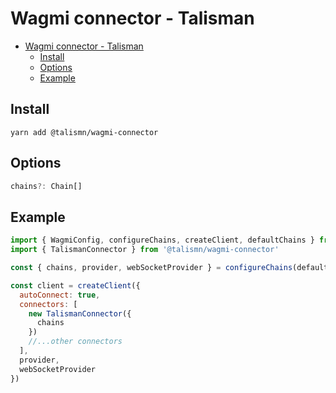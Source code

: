 # Wagmi connector - Talisman

- [Wagmi connector - Talisman](#wagmi-connector---talisman)
  - [Install](#install)
  - [Options](#options)
  - [Example](#example)

## Install

`yarn add @talismn/wagmi-connector`

## Options

```typescript
chains?: Chain[]
```

## Example

```javascript
import { WagmiConfig, configureChains, createClient, defaultChains } from 'wagmi'
import { TalismanConnector } from '@talismn/wagmi-connector'

const { chains, provider, webSocketProvider } = configureChains(defaultChains, [alchemyProvider({ alchemyId })])

const client = createClient({
  autoConnect: true,
  connectors: [
    new TalismanConnector({
      chains
    })
    //...other connectors
  ],
  provider,
  webSocketProvider
})
```